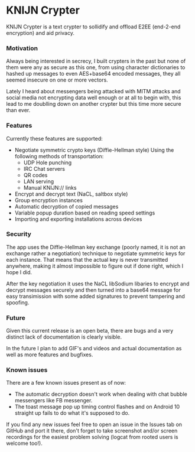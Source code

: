 # KNIJN Crypter

KNIJN Crypter is a text crypter to sollidify and offload E2EE (end-2-end encryption) and aid privacy.

### Motivation

Always being interested in secrecy, I built crypters in the past but none of them were any as secure as this one, from using character dictionaries to hashed up messages to even AES+base64 encoded messages, they all seemed insecure on one or more vectors.

Lately I heard about messengers being attacked with MITM attacks and social media not encrypting data well enough or at all to begin with, this lead to me doublling down on another crypter but this time more secure than ever.

### Features

Currently these features are supported:

* Negotiate symmetric crypto keys (Diffie-Hellman style)
	Using the following methods of transportation:
	* UDP Hole punching
	* IRC Chat servers
	* QR codes
	* LAN serving
	* Manual KNIJN:// links
* Encrypt and decrypt text (NaCL, saltbox style)
* Group encryption instances
* Automatic decryption of copied messages
* Variable popup duration based on reading speed settings
* Importing and exporting installations across devices

### Security

The app uses the Diffie-Hellman key exchange (poorly named, it is not an exchange rather a negotiation) technique to negotiate symmetric keys for each instance. That means that the actual key is never transmitted anywhere, making it almost impossible to figure out if done right, which I hope I did.

After the key negotiation it uses the NaCL libSodium libaries to encrypt and decrypt messages securely and then turned into a base64 message for easy transimission with some added signatures to prevent tampering and spoofing.

### Future

Given this current release is an open beta, there are bugs and a very distinct lack of documentation is clearly visible.

In the future I plan to add GIF's and videos and actual documentation as well as more features and bugfixes.

### Known issues

There are a few known issues present as of now:
* The automatic decryption doesn't work when dealing with chat bubble messengers like FB messenger.
* The toast message pop up timing control flashes and on Android 10 straight up fails to do what it's supposed to do.

If you find any new issues feel free to open an issue in the Issues tab on GitHub and port it there, don't forget to take screenshot and/or screen recordings for the easiest problem solving (logcat from rooted users is welcome too!).
